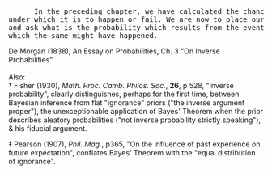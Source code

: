 <pre>      In the preceding chapter, we have calculated the chances of an event, knowing the circumstances </br>under which it is to happen or fail. We are now to place ourselves in an inverted position: we know the event,</br>and ask what is the probability which results from the event in favour of any set of circumstances under </br>which the same might have happened.
</pre>
De Morgan (1838), An Essay on Probabilities, Ch. 3 "On Inverse Probabilities"
</br></br>
Also:</br>
&dagger; Fisher (1930), *Math. Proc. Camb. Philos. Soc.*, **26**, p 528, "Inverse probability", clearly distinguishes, perhaps for the first time, between Bayesian inference from flat "ignorance" priors ("the inverse argument proper"), the unexceptionable application of Bayes' Theorem when the prior describes aleatory probabilities ("not inverse probability strictly speaking"), & his fiducial argument.

&ddagger; Pearson (1907), *Phil. Mag.*, p365, "On the influence of past experience on future expectation", conflates Bayes' Theorem with the "equal distribution of ignorance".
